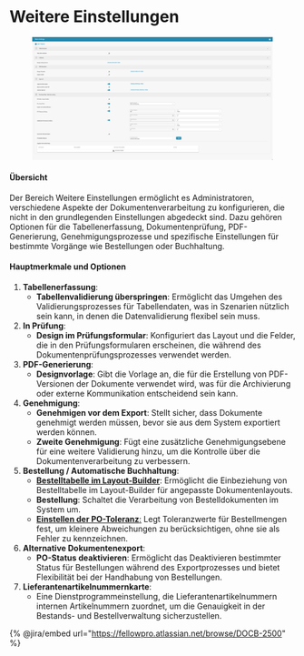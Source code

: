 # Weitere Einstellungen&#x20;

<figure><img src="../../../../../.gitbook/assets/Bildschirmfoto%202024-05-08%20um%2009.54.48.png" alt=""><figcaption></figcaption></figure>

#### Übersicht

Der Bereich Weitere Einstellungen ermöglicht es Administratoren, verschiedene Aspekte der Dokumentenverarbeitung zu konfigurieren, die nicht in den grundlegenden Einstellungen abgedeckt sind. Dazu gehören Optionen für die Tabellenerfassung, Dokumentenprüfung, PDF-Generierung, Genehmigungsprozesse und spezifische Einstellungen für bestimmte Vorgänge wie Bestellungen oder Buchhaltung.

#### Hauptmerkmale und Optionen

1. **Tabellenerfassung**:
   * **Tabellenvalidierung überspringen**: Ermöglicht das Umgehen des Validierungsprozesses für Tabellendaten, was in Szenarien nützlich sein kann, in denen die Datenvalidierung flexibel sein muss.
2. **In Prüfung**:
   * **Design im Prüfungsformular**: Konfiguriert das Layout und die Felder, die in den Prüfungsformularen erscheinen, die während des Dokumentenprüfungsprozesses verwendet werden.
3. **PDF-Generierung**:
   * **Designvorlage**: Gibt die Vorlage an, die für die Erstellung von PDF-Versionen der Dokumente verwendet wird, was für die Archivierung oder externe Kommunikation entscheidend sein kann.
4. **Genehmigung**:
   * **Genehmigen vor dem Export**: Stellt sicher, dass Dokumente genehmigt werden müssen, bevor sie aus dem System exportiert werden können.
   * **Zweite Genehmigung**: Fügt eine zusätzliche Genehmigungsebene für eine weitere Validierung hinzu, um die Kontrolle über die Dokumentenverarbeitung zu verbessern.
5. **Bestellung / Automatische Buchhaltung**:
   * [**Bestelltabelle im Layout-Builder**](../../../../../administration-and-setup/settings/global-settings/document-types/more-settings/purchase-order/po-table-in-layout-builder.md): Ermöglicht die Einbeziehung von Bestelltabelle im Layout-Builder für angepasste Dokumentenlayouts.
   * **Bestellung**: Schaltet die Verarbeitung von Bestelldokumenten im System um.
   * [**Einstellen der PO-Toleranz**:](../../../../../administration-and-setup/settings/global-settings/document-types/more-settings/purchase-order/purchase-order-tolerance-settings-additional-purchase-order-tolerance.md) Legt Toleranzwerte für Bestellmengen fest, um kleinere Abweichungen zu berücksichtigen, ohne sie als Fehler zu kennzeichnen.
6. **Alternative Dokumentenexport**:
   * **PO-Status deaktivieren**: Ermöglicht das Deaktivieren bestimmter Status für Bestellungen während des Exportprozesses und bietet Flexibilität bei der Handhabung von Bestellungen.
7. **Lieferantenartikelnummernkarte**:
   * Eine Dienstprogrammeinstellung, die Lieferantenartikelnummern internen Artikelnummern zuordnet, um die Genauigkeit in der Bestands- und Bestellverwaltung sicherzustellen.

{% @jira/embed url="https://fellowpro.atlassian.net/browse/DOCB-2500" %}
